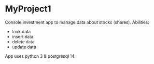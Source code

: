 # MyProject1
Console investment app to manage data about stocks (shares). Abilities:
- look data
- insert data
- delete data
- update data

App uses python 3 & postgresql 14.
